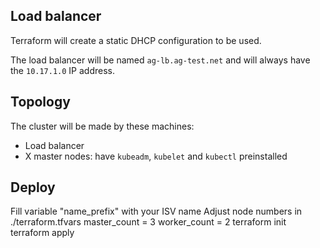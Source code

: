 ## Load balancer

Terraform will create a static DHCP configuration to be used.

The load balancer will be named `ag-lb.ag-test.net` and will always have the
`10.17.1.0` IP address.

## Topology

The cluster will be made by these machines:

  * Load balancer
  * X master nodes: have `kubeadm`, `kubelet` and `kubectl` preinstalled


## Deploy

Fill variable "name_prefix" with your ISV name 
Adjust node numbers in ./terraform.tfvars 
 master_count = 3
 worker_count = 2
terraform init
terraform apply
